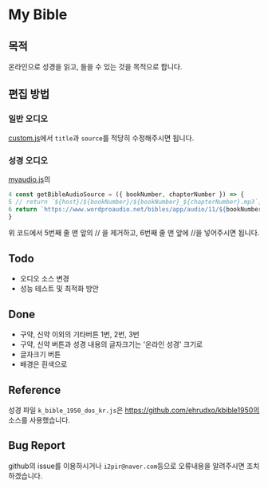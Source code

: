 # My Bible
## 목적
온라인으로 성경을 읽고, 들을 수 있는 것을 목적으로 합니다.

## 편집 방법
### 일반 오디오
[custom.js](custom.js)에서 `title`과 `source`를 적당히 수정해주시면 됩니다.

### 성경 오디오
[myaudio.js](myaudio.js)의 
```js
4 const getBibleAudioSource = ({ bookNumber, chapterNumber }) => {
5 // return `${host}/${bookNumber}/${bookNumber}_${chapterNumber}.mp3`; // 원래 소스
6 return `https://www.wordproaudio.net/bibles/app/audio/11/${bookNumber}/${chapterNumber}.mp3` // 임시소스
}
```
위 코드에서 5번째 줄 맨 앞의 // 을 제거하고, 6번째 줄 맨 앞에 //을 넣어주시면 됩니다.

## Todo
- 오디오 소스 변경
- 성능 테스트 및 최적화 방안

## Done
- 구약, 신약 이외의 기타버튼 1번, 2번, 3번
- 구약, 신약 버튼과 성경 내용의 글자크기는 '온라인 성경' 크기로
- 글자크기 버튼
- 배경은 흰색으로


## Reference
성경 파일 `k_bible_1950_dos_kr.js`은 https://github.com/ehrudxo/kbible1950의 소스를 사용했습니다.

## Bug Report
github의 issue를 이용하시거나 `i2pir@naver.com`등으로 오류내용을 알려주시면 조치하겠습니다.
